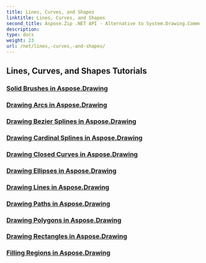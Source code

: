 ```yaml
---
title: Lines, Curves, and Shapes
linktitle: Lines, Curves, and Shapes
second_title: Aspose.Zip .NET API - Alternative to System.Drawing.Common
description: 
type: docs
weight: 23
url: /net/lines,-curves,-and-shapes/
---
```


## Lines, Curves, and Shapes Tutorials
### [Solid Brushes in Aspose.Drawing](./solid-brushes/)
### [Drawing Arcs in Aspose.Drawing](./draw-arc/)
### [Drawing Bezier Splines in Aspose.Drawing](./draw-bezier-spline/)
### [Drawing Cardinal Splines in Aspose.Drawing](./draw-cardinal-spline/)
### [Drawing Closed Curves in Aspose.Drawing](./draw-closed-curve/)
### [Drawing Ellipses in Aspose.Drawing](./draw-ellipse/)
### [Drawing Lines in Aspose.Drawing](./draw-lines/)
### [Drawing Paths in Aspose.Drawing](./draw-path/)
### [Drawing Polygons in Aspose.Drawing](./draw-polygon/)
### [Drawing Rectangles in Aspose.Drawing](./draw-rectangle/)
### [Filling Regions in Aspose.Drawing](./fill-region/)